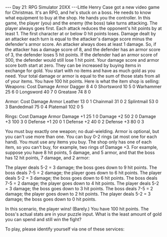 --- Day 21: RPG Simulator 20XX ---Little Henry Case got a new video game for Christmas.  It's an RPG, and he's stuck on a boss.  He needs to know what equipment to buy at the shop.  He hands you the controller.
In this game, the player (you) and the enemy (the boss) take turns attacking.  The player always goes first.  Each attack reduces the opponent's hit points by at least 1.  The first character at or below 0 hit points loses.
Damage dealt by an attacker each turn is equal to the attacker's damage score minus the defender's armor score.  An attacker always does at least 1 damage.  So, if the attacker has a damage score of 8, and the defender has an armor score of 3, the defender loses 5 hit points.  If the defender had an armor score of 300, the defender would still lose 1 hit point.
Your damage score and armor score both start at zero.  They can be increased by buying items in exchange for gold.  You start with no items and have as much gold as you need.  Your total damage or armor is equal to the sum of those stats from all of your items.  You have 100 hit points.
Here is what the item shop is selling:
Weapons:    Cost  Damage  Armor
Dagger        8     4       0
Shortsword   10     5       0
Warhammer    25     6       0
Longsword    40     7       0
Greataxe     74     8       0

Armor:      Cost  Damage  Armor
Leather      13     0       1
Chainmail    31     0       2
Splintmail   53     0       3
Bandedmail   75     0       4
Platemail   102     0       5

Rings:      Cost  Damage  Armor
Damage +1    25     1       0
Damage +2    50     2       0
Damage +3   100     3       0
Defense +1   20     0       1
Defense +2   40     0       2
Defense +3   80     0       3

You must buy exactly one weapon; no dual-wielding.  Armor is optional, but you can't use more than one.  You can buy 0-2 rings (at most one for each hand).  You must use any items you buy.  The shop only has one of each item, so you can't buy, for example, two rings of Damage +3.
For example, suppose you have 8 hit points, 5 damage, and 5 armor, and that the boss has 12 hit points, 7 damage, and 2 armor:

The player deals 5-2 = 3 damage; the boss goes down to 9 hit points.
The boss deals 7-5 = 2 damage; the player goes down to 6 hit points.
The player deals 5-2 = 3 damage; the boss goes down to 6 hit points.
The boss deals 7-5 = 2 damage; the player goes down to 4 hit points.
The player deals 5-2 = 3 damage; the boss goes down to 3 hit points.
The boss deals 7-5 = 2 damage; the player goes down to 2 hit points.
The player deals 5-2 = 3 damage; the boss goes down to 0 hit points.

In this scenario, the player wins!  (Barely.)
You have 100 hit points.  The boss's actual stats are in your puzzle input.  What is the least amount of gold you can spend and still win the fight?

To play, please identify yourself via one of these services:
